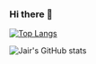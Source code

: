 ### Hi there 👋

[![Top Langs](https://github-readme-stats.vercel.app/api/top-langs/?username=jairloan&layout=compact)](https://github.com/jairloan/github-readme-stats)


![Jair's GitHub stats](https://github-readme-stats.vercel.app/api?username=jairloan&show_icons=true&theme=radical)



<!--
**jairloan/jairloan** is a ✨ _special_ ✨ repository because its `README.md` (this file) appears on your GitHub profile.

Here are some ideas to get you started:

- 🔭 I’m currently working on ...
- 🌱 I’m currently learning ...
- 👯 I’m looking to collaborate on ...
- 🤔 I’m looking for help with ...
- 💬 Ask me about ...
- 📫 How to reach me: ...
- 😄 Pronouns: ...
- ⚡ Fun fact: ...
-->
